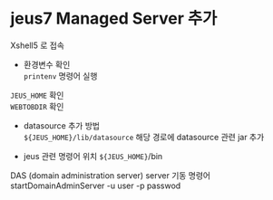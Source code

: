 

# jeus7 Managed Server 추가

Xshell5 로 접속


- 환경변수 확인  
`printenv` 명령어 실행  

`JEUS_HOME` 확인  
`WEBTOBDIR` 확인  


- datasource 추가 방법  
`${JEUS_HOME}/lib/datasource` 해당 경로에 datasource 관련 jar 추가  


- jeus 관련 명령어 위치
`${JEUS_HOME}`/bin  

DAS (domain administration server) server 기동 명령어  
startDomainAdminServer -u user -p passwod

